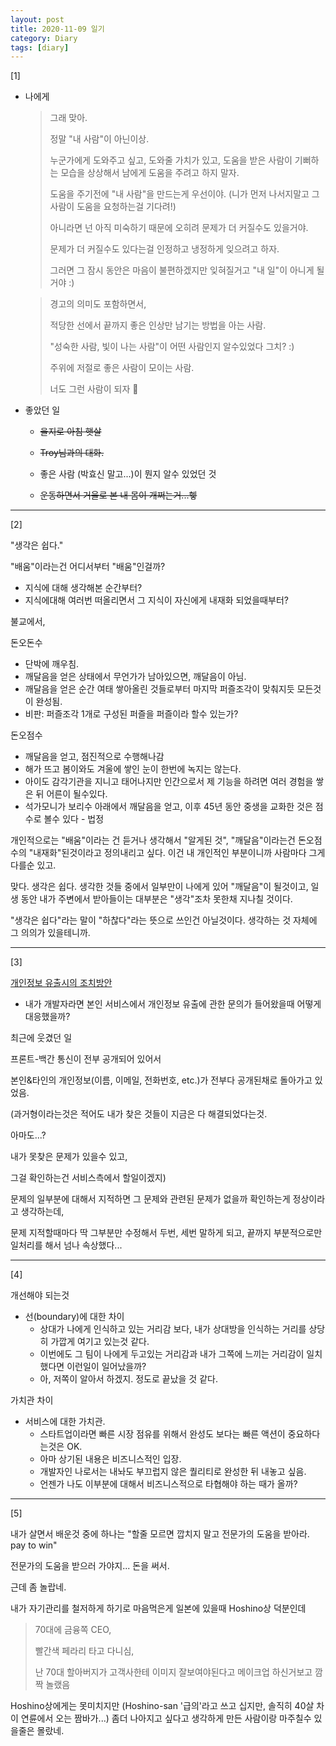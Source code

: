 ```yaml
---
layout: post
title: 2020-11-09 일기
category: Diary
tags: [diary]
---
```


[1]

- 나에게

  >그래 맞아. 
  >
  >정말 "내 사람"이 아닌이상.
  >
  >누군가에게 도와주고 싶고, 도와줄 가치가 있고, 도움을 받은 사람이 기뻐하는 모습을 상상해서 남에게 도움을 주려고 하지 말자.
  >
  >도움을 주기전에 "내 사람"을 만드는게 우선이야. (니가 먼저 나서지말고 그 사람이 도움을 요청하는걸 기다려!)
  >
  >아니라면 넌 아직 미숙하기 때문에 오히려 문제가 더 커질수도 있을거야.
  >
  >문제가 더 커질수도 있다는걸 인정하고 냉정하게 잊으려고 하자. 
  >
  >그러면 그 잠시 동안은 마음이 불편하겠지만 잊혀질거고 "내 일"이 아니게 될거야 :)

  
  
  > 경고의 의미도 포함하면서,
  >
  > 적당한 선에서 끝까지 좋은 인상만 남기는 방법을 아는 사람.
  >
  > "성숙한 사람, 빛이 나는 사람"이 어떤 사람인지 알수있었다 그치? :)
  >
  > 주위에 저절로 좋은 사람이 모이는 사람.
  >
  > 너도 그런 사람이 되자 🤗
  
  
  
  
  
- 좋았던 일

  - ~~을지로 아침 햇살~~
  
  - ~~Troy님과의 대화.~~
  
  - 좋은 사람 (박효신 말고...)이 뭔지 알수 있었던 것
  
  - ~~운동하면서 거울로 본 내 몸이 개쩌는거...헿~~
  
    

---

[2]

"생각은 쉽다."

"배움"이라는건 어디서부터 "배움"인걸까?

- 지식에 대해 생각해본 순간부터?
- 지식에대해 여러번 떠올리면서 그 지식이 자신에게 내재화 되었을때부터?

불교에서,

돈오돈수

- 단박에 깨우침. 
- 깨달음을 얻은 상태에서 무언가가 남아있으면, 깨달음이 아님. 
- 깨달음을 얻은 순간 여태 쌓아올린 것들로부터 마지막 퍼즐조각이 맞춰지듯 모든것이 완성됨.
- 비판: 퍼즐조각 1개로 구성된 퍼즐을 퍼즐이라 할수 있는가?

돈오점수

- 깨달음을 얻고, 점진적으로 수행해나감
- 해가 뜨고 봄이와도 겨울에 쌓인 눈이 한번에 녹지는 않는다.
- 아이도 감각기관을 지니고 태어나지만 인간으로서 제 기능을 하려면 여러 경험을 쌓은 뒤 어른이 될수있다.
- 석가모니가 보리수 아래에서 깨달음을 얻고, 이후 45년 동안 중생을 교화한 것은 점수로 볼수 있다 - 법정

개인적으로는 "배움"이라는 건 듣거나 생각해서 "알게된 것", "깨달음"이라는건 돈오점수의 "내재화"된것이라고 정의내리고 싶다. 이건 내 개인적인 부분이니까 사람마다 그게 다를순 있고.

맞다. 생각은 쉽다. 생각한 것들 중에서 일부만이 나에게 있어 "깨달음"이 될것이고, 일생 동안 내가 주변에서 받아들이는 대부분은 "생각"조차 못한채 지나칠 것이다.

"생각은 쉽다"라는 말이 "하찮다"라는 뜻으로 쓰인건 아닐것이다. 생각하는 것 자체에 그 의의가 있을테니까.



---

[3]

[개인정보 유출시의 조치방안](https://easylaw.go.kr/CSP/CnpClsMain.laf?popMenu=ov&csmSeq=1257&ccfNo=3&cciNo=2&cnpClsNo=3&menuType=cnpcls)

- 내가 개발자라면 본인 서비스에서 개인정보 유출에 관한 문의가 들어왔을때 어떻게 대응했을까?

최근에 웃겼던 일



프론트-백간 통신이 전부 공개되어 있어서

본인&타인의 개인정보(이름, 이메일, 전화번호, etc.)가 전부다 공개된채로 돌아가고 있었음.



(과거형이라는것은 적어도 내가 찾은 것들이 지금은 다 해결되었다는것. 

아마도...? 

내가 못찾은 문제가 있을수 있고, 

그걸 확인하는건 서비스측에서 할일이겠지)



문제의 일부분에 대해서 지적하면 그 문제와 관련된 문제가 없을까 확인하는게 정상이라고 생각하는데,

문제 지적할때마다 딱 그부분만 수정해서 두번, 세번 말하게 되고, 끝까지 부분적으로만 일처리를 해서 넘나 속상했다...




---

[4]

개선해야 되는것

- 선(boundary)에 대한 차이
  - 상대가 나에게 인식하고 있는 거리감 보다, 내가 상대방을 인식하는 거리를 상당히 가깝게 여기고 있는것 같다.
  - 이번에도 그 팀이 나에게 두고있는 거리감과 내가 그쪽에 느끼는 거리감이 일치했다면 이런일이 일어났을까?
  - 아, 저쪽이 알아서 하겠지. 정도로 끝났을 것 같다.


가치관 차이

- 서비스에 대한 가치관. 
    - 스타트업이라면 빠른 시장 점유를 위해서 완성도 보다는 빠른 액션이 중요하다는것은 OK.
    - 아마 상기된 내용은 비즈니스적인 입장.
    - 개발자인 나로서는 내놔도 부끄럽지 않은 퀄리티로 완성한 뒤 내놓고 싶음.
    - 언젠가 나도 이부분에 대해서 비즈니스적으로 타협해야 하는 때가 올까?



---

[5]

내가 살면서 배운것 중에 하나는 "할줄 모르면 깝치지 말고 전문가의 도움을 받아라. pay to win"

전문가의 도움을 받으러 가야지... 돈을 써서.



근데 좀 놀랍네.

내가 자기관리를 철저하게 하기로 마음먹은게 일본에 있을때 Hoshino상 덕분인데

>  70대에 금융쪽 CEO, 
>
> 빨간색 페라리 타고 다니심, 
>
> 난 70대 할아버지가 고객사한테 이미지 잘보여야된다고 메이크업 하신거보고 깜짝 놀랬음

Hoshino상에게는 못미치지만 (Hoshino-san '급의'라고 쓰고 십지만, 솔직히 40살 차이 연륜에서 오는 짬바가...)  좀더 나아지고 싶다고 생각하게 만든 사람이랑 마주칠수 있을줄은 몰랐네.



